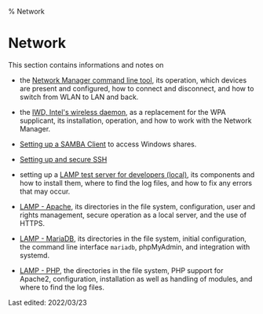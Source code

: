 % Network

# Network

This section contains informations and notes on

+ the [Network Manager command line tool](0501-inet-nm-cli_en.md#network-manager-command-line-tool), its operation, which devices are present and configured, how to connect and disconnect, and how to switch from WLAN to LAN and back.

+ the [IWD, Intel's wireless daemon](0502-inet-iwd_en.md#iwd-instead-of-wpa_supplicant), as a replacement for the WPA supplicant, its installation, operation, and how to work with the Network Manager.

+ [Setting up a SAMBA Client](0510-samba_en.md#samba) to access Windows shares.

+ [Setting up and secure SSH](0513-ssh_en.md#ssh)

+  setting up a [LAMP test server for developers (local)](0520-lamp-start_en.md#lamp-web-server), its components and how to install them, where to find the log files, and how to fix any errors that may occur.

+ [LAMP - Apache](0521-lamp-apache_en.md#set-up-apache), its directories in the file system, configuration, user and rights management, secure operation as a local server, and the use of HTTPS.

+ [LAMP - MariaDB](0522-lamp-sql_en.md#set-up-mariadb), its directories in the file system, initial configuration, the command line interface `mariadb`, phpMyAdmin, and integration with systemd.

+ [LAMP - PHP](0523-lamp-php_en.md#set-up-php), the directories in the file system, PHP support for Apache2, configuration, installation as well as handling of modules, and where to find the log files.

<div id="rev">Last edited: 2022/03/23</div>
